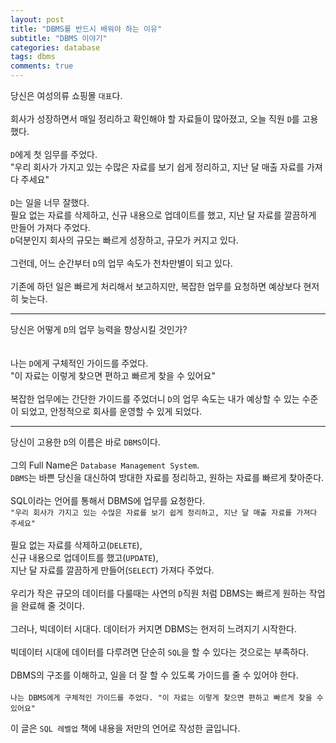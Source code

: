 ```yaml
---
layout: post
title: "DBMS를 반드시 배워야 하는 이유"
subtitle: "DBMS 이야기"
categories: database
tags: dbms
comments: true
---
```


당신은 여성의류 쇼핑몰 ```대표```다.
<br/><br/>
회사가 성장하면서 매일 정리하고 확인해야 할 자료들이 많아졌고, 오늘 직원 ```D```를 고용했다.
<br/><br/>
```D```에게 첫 임무를 주었다.
<br/>
"우리 회사가 가지고 있는 수많은 자료를 보기 쉽게 정리하고, 지난 달 매출 자료를 가져다 주세요"
<br/><br/>
```D```는 일을 너무 잘했다.
<br/>
필요 없는 자료를 삭제하고, 신규 내용으로 업데이트를 했고, 지난 달 자료를 깔끔하게 만들어 가져다 주었다.
<br/>
```D```덕분인지 회사의 규모는 빠르게 성장하고, 규모가 커지고 있다.
<br/><br/>
그런데, 어느 순간부터 ```D```의 업무 속도가 천차만별이 되고 있다.
<br/><br/>
기존에 하던 일은 빠르게 처리해서 보고하지만, 복잡한 업무를 요청하면 예상보다 현저히 늦는다.

---
당신은 어떻게 ```D```의 업무 능력을 향상시킬 것인가?
<br/><br/><br/>
나는 ```D```에게 구체적인 가이드를 주었다. 
<br/>
"이 자료는 이렇게 찾으면 편하고 빠르게 찾을 수 있어요"
<br/><br/>
복잡한 업무에는 간단한 가이드를 주었더니 ```D```의 업무 속도는 내가 예상할 수 있는 수준이 되었고, 안정적으로 회사를 운영할 수 있게 되었다.

---
당신이 고용한 ```D```의 이름은 바로 ```DBMS```이다. 
<br/><br/>
그의 Full Name은 ```Database Management System```.
<br/>
```DBMS```는 바쁜 당신을 대신하여 방대한 자료를 정리하고, 원하는 자료를 빠르게 찾아준다.
<br/><br/>
SQL이라는 언어를 통해서 DBMS에 업무를 요청한다.
<br/>
```"우리 회사가 가지고 있는 수많은 자료를 보기 쉽게 정리하고, 지난 달 매출 자료를 가져다 주세요"```
<br/><br/>
필요 없는 자료를 삭제하고(```DELETE```), 
<br/>
신규 내용으로 업데이트를 했고(```UPDATE```), 
<br/>
지난 달 자료를 깔끔하게 만들어(```SELECT```) 가져다 주었다.
<br/><br/>
우리가 작은 규모의 데이터를 다룰때는 사연의 ```D```직원 처럼 DBMS는 빠르게 원하는 작업을 완료해 줄 것이다.
<br/><br/>
그러나, 빅데이터 시대다. 데이터가 커지면 DBMS는 현저히 느려지기 시작한다.
<br/><br/>
빅데이터 시대에 데이터를 다루려면 단순히 ```SQL```을 할 수 있다는 것으로는 부족하다.
<br/><br/>
DBMS의 구조를 이해하고, 일을 더 잘 할 수 있도록 가이드를 줄 수 있어야 한다.
<br/><br/>
```나는 DBMS에게 구체적인 가이드를 주었다. "이 자료는 이렇게 찾으면 편하고 빠르게 찾을 수 있어요"```

이 글은 ```SQL 레벨업``` 책에 내용을 저만의 언어로 작성한 글입니다.